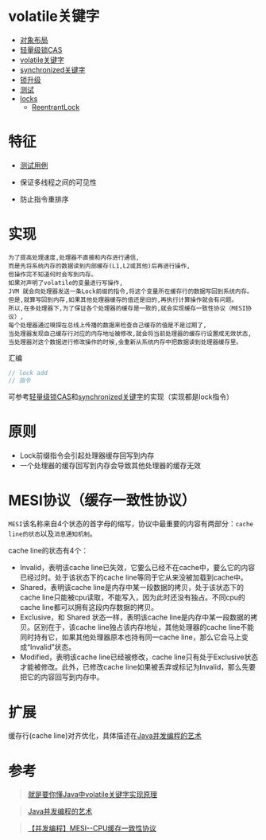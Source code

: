 # volatile关键字

- [对象布局](./ObjectLayout.md)
- [轻量级锁CAS](./CompareAndSwap.md)
- [volatile关键字](./Volatile.md)
- [synchronized关键字](./Synchronized.md)
- [锁升级](./LockUpgrade.md)
- [测试](../../../test/java/cool/zzy/java/util/concurrent/LockTest.java)
- [locks](../../src/main/java/cool/zzy/source/java/util/concurrent/locks)
    - [ReentrantLock](./ReentrantLock.md)

# 特征

- [测试用例](../../../test/java/cool/zzy/java/util/concurrent/VolatileTest.java)

- 保证多线程之间的可见性
- 防止指令重排序

# 实现

    为了提高处理速度,处理器不直接和内存进行通信,
    而是先将系统内存的数据读到内部缓存(L1,L2或其他)后再进行操作,
    但操作完不知道何时会写到内存。
    如果对声明了volatile的变量进行写操作,
    JVM 就会向处理器发送一条Lock前缀的指令,将这个变量所在缓存行的数据写回到系统内存。
    但是,就算写回到内存,如果其他处理器缓存的值还是旧的,再执行计算操作就会有问题。
    所以,在多处理器下,为了保证各个处理器的缓存是一致的,就会实现缓存一致性协议（MESI协议）,
    每个处理器通过嗅探在总线上传播的数据来检查自己缓存的值是不是过期了,
    当处理器发现自己缓存行对应的内存地址被修改,就会将当前处理器的缓存行设置成无效状态,
    当处理器对这个数据进行修改操作的时候,会重新从系统内存中把数据读到处理器缓存里。

汇编

```java
// lock add
// 指令
```

可参考[轻量级锁CAS](./CompareAndSwap.md)和[synchronized关键字](./Synchronized.md)的实现（实现都是lock指令）

# 原则

- Lock前缀指令会引起处理器缓存回写到内存
- 一个处理器的缓存回写到内存会导致其他处理器的缓存无效

# MESI协议（缓存一致性协议）

`MESI`该名称来自4个状态的首字母的缩写，协议中最重要的内容有两部分：`cache line的状态`以及`消息通知机制`。

cache line的状态有4个：

- Invalid，表明该cache line已失效，它要么已经不在cache中，要么它的内容已经过时。处于该状态下的cache line等同于它从来没被加载到cache中。
- Shared，表明该cache line是内存中某一段数据的拷贝，处于该状态下的cache line只能被cpu读取，不能写入，因为此时还没有独占。不同cpu的cache line都可以拥有这段内存数据的拷贝。
- Exclusive，和 Shared 状态一样，表明该cache line是内存中某一段数据的拷贝。区别在于，该cache line独占该内存地址，其他处理器的cache line不能同时持有它，如果其他处理器原本也持有同一cache
  line，那么它会马上变成“Invalid”状态。
- Modified，表明该cache line已经被修改，cache line只有处于Exclusive状态才能被修改。此外，已修改cache line如果被丢弃或标记为Invalid，那么先要把它的内容回写到内存中。

# 扩展

缓存行(cache line)对齐优化，具体描述在[Java并发编程的艺术]()

# 参考

> [就是要你懂Java中volatile关键字实现原理](https://www.cnblogs.com/xrq730/p/7048693.html)

> [Java并发编程的艺术]()

> [【并发编程】MESI--CPU缓存一致性协议](https://www.cnblogs.com/z00377750/p/9180644.html)